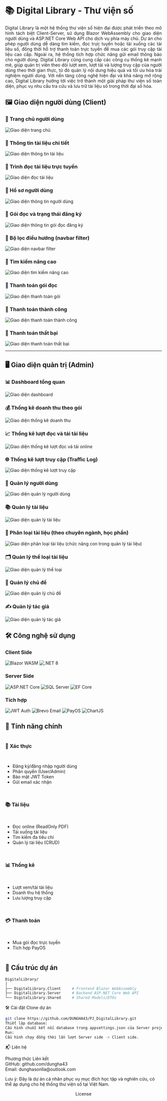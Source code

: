 # 📚 Digital Library - Thư viện số
<div align="justify" style="text-align: justify; text-justify: inter-word;">
Digital Library là một hệ thống thư viện số hiện đại được phát triển theo mô hình tách biệt Client-Server, sử dụng Blazor WebAssembly cho giao diện người dùng và ASP.NET Core Web API cho dịch vụ phía máy chủ. Dự án cho phép người dùng dễ dàng tìm kiếm, đọc trực tuyến hoặc tải xuống các tài liệu số, đồng thời hỗ trợ thanh toán trực tuyến để mua các gói truy cập tài liệu cao cấp. Ngoài ra, hệ thống tích hợp chức năng gửi email thông báo cho người dùng. Digital Library cũng cung cấp các công cụ thống kê mạnh mẽ, giúp quản trị viên theo dõi lượt xem, lượt tải và lượng truy cập của người dùng theo thời gian thực, từ đó quản lý nội dung hiệu quả và tối ưu hóa trải nghiệm người dùng. Với nền tảng công nghệ hiện đại và khả năng mở rộng cao, Digital Library hướng tới việc trở thành một giải pháp thư viện số toàn diện, phục vụ nhu cầu tra cứu và lưu trữ tài liệu số trong thời đại số hóa.
</div>

## 🖼️ Giao diện người dùng (Client)

### 📌 Trang chủ người dùng
![Giao diện trang chủ](ImageDemo/home_user.jpeg)

### 📌 Thông tin tài liệu chi tiết
![Giao diện thông tin tài liệu](ImageDemo/detail_document.jpeg)

### 📌 Trình đọc tài liệu trực tuyến
![Giao diện đọc tài liệu](ImageDemo/read_document.jpeg)

### 📌 Hồ sơ người dùng
![Giao diện thông tin người dùng](ImageDemo/detail_user.jpeg)

### 📌 Gói đọc và trạng thái đăng ký
![Giao diện thông tin gói đọc đăng ký](ImageDemo/detail_subscriptions.jpeg)

### 📌 Bộ lọc điều hướng (navbar filter)
![Giao diện navbar filter](ImageDemo/menu_filter.png)

### 📌 Tìm kiếm nâng cao
![Giao diện tìm kiếm nâng cao](ImageDemo/filter_advanced.jpg)

### 📌 Thanh toán gói đọc
![Giao diện thanh toán gói](ImageDemo/payment.png)

### 📌 Thanh toán thành công
![Giao diện thanh toán thành công](ImageDemo/success_pyament.png)

### 📌 Thanh toán thất bại
![Giao diện thanh toán thất bại](ImageDemo/error_payment.png)

---

## 🖥️ Giao diện quản trị (Admin)

### 📊 Dashboard tổng quan
![Giao diện dashboard](ImageDemo/dashboard_admin.png)

### 💰 Thống kê doanh thu theo gói
![Giao diện thống kê doanh thu](ImageDemo/statistic_revenue.jpeg)

### 📈 Thống kê lượt đọc và tải tài liệu
![Giao diện thống kê lượt đọc và tải online](ImageDemo/statistic_read_dowload.jpeg)

### 🌐 Thống kê lượt truy cập (Traffic Log)
![Giao diện thống kê lượt truy cập](ImageDemo/statistic_trafficlog.jpeg)

### 👤 Quản lý người dùng
![Giao diện quản lý người dùng](ImageDemo/admin_users.jpeg)

### 📚 Quản lý tài liệu
![Giao diện quản lý tài liệu](ImageDemo/admin_document.jpeg)

### 🧩 Phân loại tài liệu (theo chuyên ngành, học phần)
![Giao diện phân loại tài liệu (chức năng con trong quản lý tài liệu)](ImageDemo/admin_map_document.jpeg)

### 🗂️ Quản lý thể loại tài liệu
![Giao diện quản lý thể loại](ImageDemo/admin_cate.jpeg)

### 📑 Quản lý chủ đề
![Giao diện quản lý chủ đề](ImageDemo/admin_subject.jpeg)

### ✍️ Quản lý tác giả
![Giao diện quản lý tác giả](ImageDemo/admin_author.jpeg)

## 🛠 Công nghệ sử dụng

### **Client Side**
<p align="left">
  <img src="https://img.shields.io/badge/Blazor-WebAssembly-blue?logo=blazor" alt="Blazor WASM">
  <img src="https://img.shields.io/badge/.NET-8-512BD4?logo=dotnet" alt=".NET 8">
</p>

### **Server Side**
<p align="left">
  <img src="https://img.shields.io/badge/ASP.NET_Core-Web_API-blueviolet?logo=.net" alt="ASP.NET Core">
  <img src="https://img.shields.io/badge/SQL_Server-Database-CC2927?logo=microsoft-sql-server" alt="SQL Server">
  <img src="https://img.shields.io/badge/EF_Core-ORM-blue?logo=.net" alt="EF Core">
</p>

### **Tích hợp**
<p align="left">
  <img src="https://img.shields.io/badge/JWT-Auth-black?logo=json-web-tokens" alt="JWT Auth">
  <img src="https://img.shields.io/badge/Brevo-Email-orange?logo=mailgun" alt="Brevo Email">
  <img src="https://img.shields.io/badge/PayOS-Payment-green" alt="PayOS">
  <img src="https://img.shields.io/badge/ChartJS-Visualization-FF6384?logo=chart.js" alt="ChartJS">
</p>

## 🚀 Tính năng chính

<div style="display: grid; grid-template-columns: repeat(auto-fit, minmax(300px, 1fr)); gap: 1rem;">

### 🔐 Xác thực
- Đăng ký/đăng nhập người dùng
- Phân quyền (User/Admin)
- Bảo mật JWT Token
- Gửi email xác nhận

### 📚 Tài liệu
- Đọc online (ReadOnly PDF)
- Tải xuống tài liệu
- Tìm kiếm đa tiêu chí
- Quản lý tài liệu (CRUD)

### 📊 Thống kê
- Lượt xem/tải tài liệu
- Doanh thu hệ thống
- Lưu lượng truy cập

### 💳 Thanh toán
- Mua gói đọc trực tuyến
- Tích hợp PayOS

</div>

## 📂 Cấu trúc dự án

```bash
DigitalLibrary/
│
├── DigitalLibrary.Client     # Frontend Blazor WebAssembly
├── DigitalLibrary.Server     # Backend ASP.NET Core Web API
└── DigitalLibrary.Shared     # Shared Models/DTOs
```
🛠 Cài đặt
Clone dự án

```bash
git clone https://github.com/DUNGHA43/PJ_DigitalLibrary.git
Thiết lập database:
Cấu hình chuỗi kết nối database trong appsettings.json của Server project.
Run:
Cấu hình chạy đồng thời lần lượt Server side -> Client side.
```

📬 Liên hệ
<div align="left">
Phương thức	Liên kết
<br>
GitHub:	github.com/dungha43
<br>
Email:	dunghasonlla@outlook.com
</div>

Lưu ý: Đây là dự án cá nhân phục vụ mục đích học tập và nghiên cứu, có thể áp dụng cho hệ thống thư viện số tại Việt Nam.

<div align="center">
License
</div>


